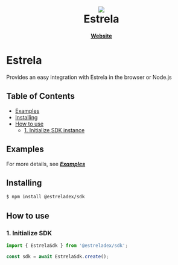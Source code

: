 <h1 align="center">
   <b>
        <a href="https://estreladex.com/"><img src="https://estreladex.com/assets/favicon/favicon.ico" /></a><br>
    </b>
    <b>Estrela</b>
</h1>

<p align="center">
    <a href="https://estreladex.com/"><b>Website</b></a>
</p>

# Estrela

Provides an easy integration with Estrela in the browser or Node.js

## Table of Contents

- [Examples](#Examples)
- [Installing](#installing)
- [How to use](#how-to-use)
  - [1. Initialize SDK instance](#1-initialize-sdk-instance)

## Examples

For more details, see [**_Examples_**](https://github.com/allbridge-public/estrela-js-sdk/tree/main/examples)

## Installing

```bash
$ npm install @estreladex/sdk
```

## How to use

### 1. Initialize SDK

```ts
import { EstrelaSdk } from '@estreladex/sdk';

const sdk = await EstrelaSdk.create();
```
